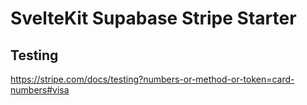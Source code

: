 # SvelteKit Supabase Stripe Starter

## Testing

https://stripe.com/docs/testing?numbers-or-method-or-token=card-numbers#visa

